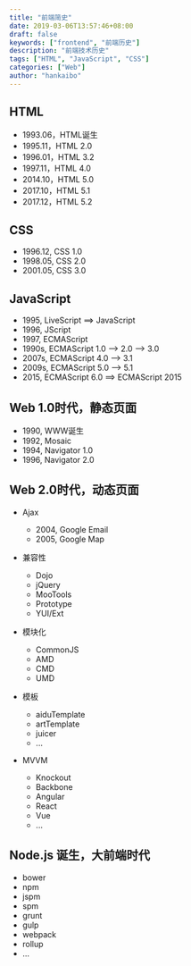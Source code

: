 ```yaml
---
title: "前端简史"
date: 2019-03-06T13:57:46+08:00
draft: false
keywords: ["frontend", "前端历史"]
description: "前端技术历史"
tags: ["HTML", "JavaScript", "CSS"]
categories: ["Web"]
author: "hankaibo"
---
```


## HTML
- 1993.06，HTML诞生
- 1995.11，HTML 2.0
- 1996.01，HTML 3.2
- 1997.11，HTML 4.0
- 2014.10，HTML 5.0
- 2017.10，HTML 5.1
- 2017.12，HTML 5.2
 
## CSS
- 1996.12, CSS 1.0
- 1998.05, CSS 2.0
- 2001.05, CSS 3.0

## JavaScript
- 1995, LiveScript ==> JavaScript
- 1996, JScript
- 1997, ECMAScript
- 1990s, ECMAScript 1.0 --> 2.0 --> 3.0
- 2007s, ECMAScript 4.0 --> 3.1
- 2009s, ECMAScript 5.0 --> 5.1
- 2015, ECMAScript 6.0 ==> ECMAScript 2015
 
## Web 1.0时代，静态页面
- 1990, WWW诞生
- 1992, Mosaic
- 1994, Navigator 1.0
- 1996, Navigator 2.0
 
## Web 2.0时代，动态页面
- Ajax
    - 2004, Google Email
    - 2005, Google Map
    
- 兼容性
    - Dojo
    - jQuery
    - MooTools
    - Prototype
    - YUI/Ext
    
- 模块化
   - CommonJS
   - AMD
   - CMD
   - UMD
    
- 模板
    - aiduTemplate
    - artTemplate
    - juicer
    - ...
    
- MVVM
    - Knockout
    - Backbone
    - Angular
    - React
    - Vue
    - ...
    
## Node.js 诞生，大前端时代
- bower
- npm
- jspm
- spm
- grunt
- gulp
- webpack
- rollup
- ...
 
 
